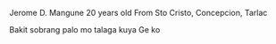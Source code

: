 Jerome D. Mangune
20 years old
From Sto Cristo, Concepcion, Tarlac

Bakit sobrang palo mo talaga kuya Ge ko

